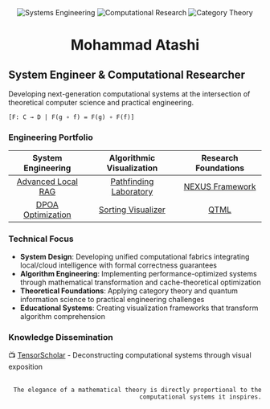 <div align="center">
<img src="https://img.shields.io/badge/Systems-Engineering-4B5563?style=flat-square" alt="Systems Engineering">
<img src="https://img.shields.io/badge/Computational-Research-60A5FA?style=flat-square" alt="Computational Research">
<img src="https://img.shields.io/badge/Category-Theory-F87171?style=flat-square" alt="Category Theory">
<h1>Mohammad Atashi</h1>
</div>

## System Engineer & Computational Researcher

Developing next-generation computational systems at the intersection of theoretical computer science and practical engineering.

```[F: C → D | F(g ∘ f) = F(g) ∘ F(f)]```

### Engineering Portfolio

| System Engineering | Algorithmic Visualization | Research Foundations |
|:------------------:|:-------------------------:|:--------------------:|
| [Advanced Local RAG](https://github.com/TensorScholar/advanced-local-rag) | [Pathfinding Laboratory](https://github.com/TensorScholar/pathfinding-algorithm-laboratory) | [NEXUS Framework](https://github.com/TensorScholar) |
| [DPOA Optimization](https://github.com/TensorScholar/dynamic-programming-optimization-arsenal) | [Sorting Visualizer](https://github.com/TensorScholar/sorting-algorithm-visualization) | [QTML](https://github.com/TensorScholar) |

### Technical Focus

- **System Design**: Developing unified computational fabrics integrating local/cloud intelligence with formal correctness guarantees
- **Algorithm Engineering**: Implementing performance-optimized systems through mathematical transformation and cache-theoretical optimization
- **Theoretical Foundations**: Applying category theory and quantum information science to practical engineering challenges
- **Educational Systems**: Creating visualization frameworks that transform algorithm comprehension

### Knowledge Dissemination

📺 [TensorScholar](https://youtube.com/@TensorScholar) - Deconstructing computational systems through visual exposition

<br>

<div align="right">
<code>The elegance of a mathematical theory is directly proportional to the computational systems it inspires.</code>
</div>
